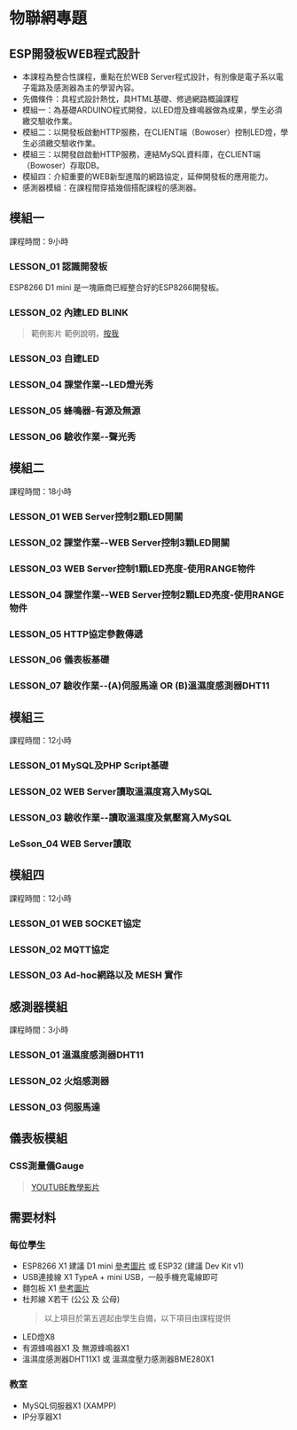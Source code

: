 # 物聯網專題
## ESP開發板WEB程式設計
* 本課程為整合性課程，重點在於WEB Server程式設計，有別像是電子系以電子電路及感測器為主的學習內容。
* 先備條件：具程式設計熱忱，具HTML基礎、修過網路概論課程
* 模組一：為基礎ARDUINO程式開發，以LED燈及蜂鳴器做為成果，學生必須繳交驗收作業。
* 模組二：以開發板啟動HTTP服務，在CLIENT端（Bowoser）控制LED燈，學生必須繳交驗收作業。
* 模組三：以開發啟啟動HTTP服務，連結MySQL資料庫，在CLIENT端（Bowoser）存取DB。
* 模組四：介紹重要的WEB新型進階的網路協定，延伸開發板的應用能力。
* 感測器模組：在課程間穿插幾個搭配課程的感測器。
## 模組一
課程時間：9小時
### LESSON_01 認識開發板
ESP8266 D1 mini 是一塊廠商已經整合好的ESP8266開發板。
### LESSON_02 內建LED BLINK
  > 範例影片
  > 範例說明，[按我](https://electrosome.com/esp8266-arduino-programming-led-blink/)
### LESSON_03 自建LED
### LESSON_04 課堂作業--LED燈光秀
### LESSON_05 蜂鳴器-有源及無源
### LESSON_06 驗收作業--聲光秀
## 模組二
課程時間：18小時
### LESSON_01 WEB Server控制2顆LED開關
### LESSON_02 課堂作業--WEB Server控制3顆LED開關
### LESSON_03 WEB Server控制1顆LED亮度-使用RANGE物件
### LESSON_04 課堂作業--WEB Server控制2顆LED亮度-使用RANGE物件
### LESSON_05 HTTP協定參數傳遞
### LESSON_06 儀表板基礎
### LESSON_07 驗收作業--(A)伺服馬達 OR (B)溫濕度感測器DHT11
## 模組三
課程時間：12小時
### LESSON_01 MySQL及PHP Script基礎
### LESSON_02 WEB Server讀取溫濕度寫入MySQL
### LESSON_03 驗收作業--讀取溫濕度及氣壓寫入MySQL
### LeSson_04 WEB Server讀取
## 模組四
課程時間：12小時
### LESSON_01 WEB SOCKET協定
### LESSON_02 MQTT協定
### LESSON_03 Ad-hoc網路以及 MESH 實作
## 感測器模組
課程時間：3小時
### LESSON_01 溫濕度感測器DHT11
### LESSON_02 火焰感測器
### LESSON_03 伺服馬達
## 儀表板模組
### CSS測量儀Gauge  
  > [YOUTUBE教學影片](https://www.google.com/search?q=HTML+CSS+gauge+tutorial&sxsrf=AJOqlzWQg46vvdK_PiWPPrHPNM37Wj300g%3A1674545368260&ei=2IjPY5XDD-Dk2roPzI6pgA8&ved=0ahUKEwiVj9fO19_8AhVgslYBHUxHCvAQ4dUDCA8&uact=5&oq=HTML+CSS+gauge+tutorial&gs_lcp=Cgxnd3Mtd2l6LXNlcnAQAzIICCEQoAEQwwQyCAghEKABEMMEOgoIABBHENYEELADOgYIABAHEB46BwgAEA0QgAQ6CAgAEAgQBxAeOgoIABAIEAcQHhAKOgYIABAeEA06CgghEKABEMMEEApKBAhBGABKBAhGGABQmQxYvxZg1BhoAnABeACAAWeIAYADkgEDNS4xmAEAoAEByAEKwAEB&sclient=gws-wiz-serp#fpstate=ive&vld=cid:4e7be008,vid:FnUkVcQ_3CQ)

## 需要材料
### 每位學生
* ESP8266 X1 建議 D1 mini [參考圖片](https://shop.mirotek.com.tw/shop/200022b/) 或 ESP32 (建議 Dev Kit v1)
* USB連接線 X1 TypeA + mini USB，一般手機充電線即可
* 麵包板 X1 [參考圖片](https://shopee.tw/【666】A29-麵包板-免焊式測試電路板-實驗板配跳線-400孔-Arduino-i.10398240.69894313)
* 杜邦線 X若干 (公公 及 公母)
  >以上項目於第五週起由學生自備，以下項目由課程提供
* LED燈X8
* 有源蜂鳴器X1 及 無源蜂鳴器X1
* 溫濕度感測器DHT11X1 或 溫濕度壓力感測器BME280X1
### 教室
* MySQL伺服器X1 (XAMPP)
* IP分享器X1
